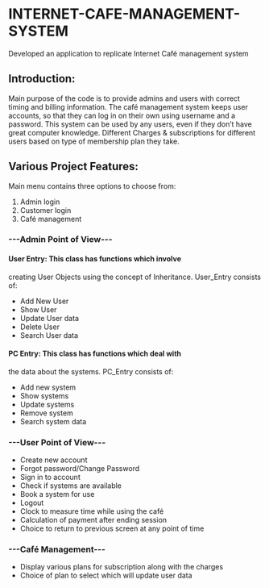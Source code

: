 # INTERNET-CAFE-MANAGEMENT-SYSTEM
Developed an application to replicate Internet Café management system
## Introduction: 
Main purpose of the code is to provide admins and 
users with correct timing and billing information. 
The café management system keeps user accounts, so 
that they can log in on their own using username 
and a password. 
This system can be used by any users, even if they 
don’t have great computer knowledge. 
Different Charges & subscriptions for different 
users based on type of membership plan they take. 
## Various Project Features: 
Main menu contains three options to choose from: 
1. Admin login 
2. Customer login 
3. Café management 
### ---Admin Point of View--- 
#### User Entry: This class has functions which involve 
creating User Objects using the concept of 
Inheritance. User_Entry consists of: 
- Add New User 
- Show User 
- Update User data 
- Delete User 
- Search User data 
#### PC Entry: This class has functions which deal with 
the data about the systems. PC_Entry consists of: 
- Add new system 
- Show systems 
- Update systems 
- Remove system 
- Search system data 
### ---User Point of View--- 
- Create new account 
- Forgot password/Change Password 
- Sign in to account 
- Check if systems are available 
- Book a system for use 
- Logout 
- Clock to measure time while using the café 
- Calculation of payment after ending session 
- Choice to return to previous screen at any point 
of time 
### ---Café Management--- 
- Display various plans for subscription along with 
the charges 
- Choice of plan to select which will update user 
data
